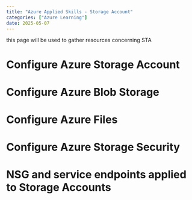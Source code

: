 ```yaml
---
title: "Azure Applied Skills - Storage Account"
categories: ["Azure Learning"]
date: 2025-05-07
---
```


this page will be used to gather resources concerning STA

# Configure Azure Storage Account

# Configure Azure Blob Storage

# Configure Azure Files

# Configure Azure Storage Security

# NSG and service endpoints applied to Storage Accounts

